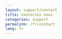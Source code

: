 ```yaml
---
layout: support/contact
title: Contactez nous
categories: support
permalink: /fr/contact
lang: fr
---
```

